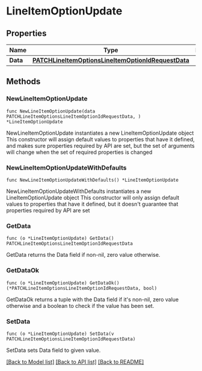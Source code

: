 # LineItemOptionUpdate

## Properties

Name | Type | Description | Notes
------------ | ------------- | ------------- | -------------
**Data** | [**PATCHLineItemOptionsLineItemOptionIdRequestData**](PATCHLineItemOptionsLineItemOptionIdRequestData.md) |  | 

## Methods

### NewLineItemOptionUpdate

`func NewLineItemOptionUpdate(data PATCHLineItemOptionsLineItemOptionIdRequestData, ) *LineItemOptionUpdate`

NewLineItemOptionUpdate instantiates a new LineItemOptionUpdate object
This constructor will assign default values to properties that have it defined,
and makes sure properties required by API are set, but the set of arguments
will change when the set of required properties is changed

### NewLineItemOptionUpdateWithDefaults

`func NewLineItemOptionUpdateWithDefaults() *LineItemOptionUpdate`

NewLineItemOptionUpdateWithDefaults instantiates a new LineItemOptionUpdate object
This constructor will only assign default values to properties that have it defined,
but it doesn't guarantee that properties required by API are set

### GetData

`func (o *LineItemOptionUpdate) GetData() PATCHLineItemOptionsLineItemOptionIdRequestData`

GetData returns the Data field if non-nil, zero value otherwise.

### GetDataOk

`func (o *LineItemOptionUpdate) GetDataOk() (*PATCHLineItemOptionsLineItemOptionIdRequestData, bool)`

GetDataOk returns a tuple with the Data field if it's non-nil, zero value otherwise
and a boolean to check if the value has been set.

### SetData

`func (o *LineItemOptionUpdate) SetData(v PATCHLineItemOptionsLineItemOptionIdRequestData)`

SetData sets Data field to given value.



[[Back to Model list]](../README.md#documentation-for-models) [[Back to API list]](../README.md#documentation-for-api-endpoints) [[Back to README]](../README.md)


